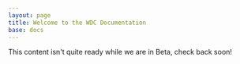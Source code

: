 ```yaml
---
layout: page
title: Welcome to the WDC Documentation
base: docs
---
```


This content isn't quite ready while we are in Beta, check back soon!
